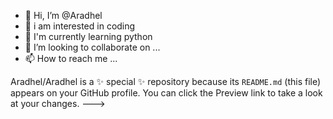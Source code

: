 - 👋 Hi, I’m @Aradhel
- 👀 i am interested in coding    
- 🌱 I'm currently learning python
- 💞️ I’m looking to collaborate on ...
- 📫 How to reach me ...


Aradhel/Aradhel is a ✨ special ✨ repository because its `README.md` (this file) appears on your GitHub profile.
You can click the Preview link to take a look at your changes.
--->
